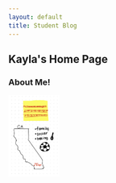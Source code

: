 ```yaml
---
layout: default
title: Student Blog
---
```



## Kayla's Home Page

### About Me!
<img src="images\IMG_1159.jpg" width="20%" height="20%">

 






